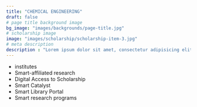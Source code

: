 ```yaml
---
title: "CHEMICAL ENGINEERING"
draft: false
# page title background image
bg_image: "images/backgrounds/page-title.jpg"
# scholarship image
image: "images/scholarship/scholarship-item-3.jpg"
# meta description
description : "Lorem ipsum dolor sit amet, consectetur adipisicing elit, sed do eiusmod tempor incididunt ut labore. dolore magna aliqua. Ut enim ad minim veniam, quis nostrud."
---
```


* institutes
* Smart-affiliated research
* Digital Access to Scholarship
* Smart Catalyst
* Smart Library Portal
* Smart research programs